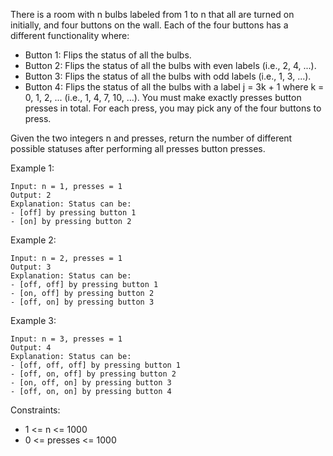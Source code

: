 There is a room with n bulbs labeled from 1 to n that all are turned on initially, and four buttons on the wall. Each of
the four buttons has a different functionality where:

- Button 1: Flips the status of all the bulbs.
- Button 2: Flips the status of all the bulbs with even labels (i.e., 2, 4, ...).
- Button 3: Flips the status of all the bulbs with odd labels (i.e., 1, 3, ...).
- Button 4: Flips the status of all the bulbs with a label j = 3k + 1 where k = 0, 1, 2, ... (i.e., 1, 4, 7, 10, ...).
  You must make exactly presses button presses in total. For each press, you may pick any of the four buttons to press.

Given the two integers n and presses, return the number of different possible statuses after performing all presses
button presses.

Example 1:

```
Input: n = 1, presses = 1
Output: 2
Explanation: Status can be:
- [off] by pressing button 1
- [on] by pressing button 2
```

Example 2:

```
Input: n = 2, presses = 1
Output: 3
Explanation: Status can be:
- [off, off] by pressing button 1
- [on, off] by pressing button 2
- [off, on] by pressing button 3
```

Example 3:

```
Input: n = 3, presses = 1
Output: 4
Explanation: Status can be:
- [off, off, off] by pressing button 1
- [off, on, off] by pressing button 2
- [on, off, on] by pressing button 3
- [off, on, on] by pressing button 4
```

Constraints:

- 1 <= n <= 1000
- 0 <= presses <= 1000